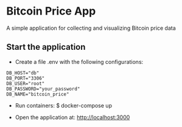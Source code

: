 # Bitcoin Price App

A simple application for collecting and visualizing Bitcoin price data

## Start the application

* Create a file .env with the following configurations:

``` 
DB_HOST="db"
DB_PORT="3306"
DB_USER="root"
DB_PASSWORD="your_password"
DB_NAME="bitcoin_price" 
```

* Run containers:
    $ docker-compose up

* Open the application at:
    <http://localhost:3000>
